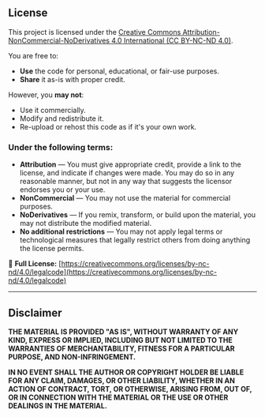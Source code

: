 ## License

This project is licensed under the [Creative Commons Attribution-NonCommercial-NoDerivatives 4.0 International (CC BY-NC-ND 4.0)](https://creativecommons.org/licenses/by-nc-nd/4.0/).

You are free to:

- **Use** the code for personal, educational, or fair-use purposes.
- **Share** it as-is with proper credit.

However, you **may not**:

- Use it commercially.
- Modify and redistribute it.
- Re-upload or rehost this code as if it's your own work.

### Under the following terms:

- **Attribution** — You must give appropriate credit, provide a link to the license, and indicate if changes were made. You may do so in any reasonable manner, but not in any way that suggests the licensor endorses you or your use.
- **NonCommercial** — You may not use the material for commercial purposes.
- **NoDerivatives** — If you remix, transform, or build upon the material, you may not distribute the modified material.
- **No additional restrictions** — You may not apply legal terms or technological measures that legally restrict others from doing anything the license permits.

🔗 **Full License:** [https://creativecommons.org/licenses/by-nc-nd/4.0/legalcode](https://creativecommons.org/licenses/by-nc-nd/4.0/legalcode)

---

## Disclaimer

**THE MATERIAL IS PROVIDED "AS IS", WITHOUT WARRANTY OF ANY KIND, EXPRESS OR IMPLIED, INCLUDING BUT NOT LIMITED TO THE WARRANTIES OF MERCHANTABILITY, FITNESS FOR A PARTICULAR PURPOSE, AND NON-INFRINGEMENT.**

**IN NO EVENT SHALL THE AUTHOR OR COPYRIGHT HOLDER BE LIABLE FOR ANY CLAIM, DAMAGES, OR OTHER LIABILITY, WHETHER IN AN ACTION OF CONTRACT, TORT, OR OTHERWISE, ARISING FROM, OUT OF, OR IN CONNECTION WITH THE MATERIAL OR THE USE OR OTHER DEALINGS IN THE MATERIAL.**
